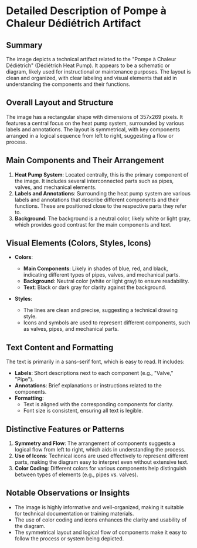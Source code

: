 # Detailed Description of Pompe à Chaleur Dédiétrich Artifact

## Summary
The image depicts a technical artifact related to the "Pompe à Chaleur Dédiétrich" (Dédiétrich Heat Pump). It appears to be a schematic or diagram, likely used for instructional or maintenance purposes. The layout is clean and organized, with clear labeling and visual elements that aid in understanding the components and their functions.

## Overall Layout and Structure
The image has a rectangular shape with dimensions of 357x269 pixels. It features a central focus on the heat pump system, surrounded by various labels and annotations. The layout is symmetrical, with key components arranged in a logical sequence from left to right, suggesting a flow or process.

## Main Components and Their Arrangement
1. **Heat Pump System**: Located centrally, this is the primary component of the image. It includes several interconnected parts such as pipes, valves, and mechanical elements.
2. **Labels and Annotations**: Surrounding the heat pump system are various labels and annotations that describe different components and their functions. These are positioned close to the respective parts they refer to.
3. **Background**: The background is a neutral color, likely white or light gray, which provides good contrast for the main components and text.

## Visual Elements (Colors, Styles, Icons)
- **Colors**:
  - **Main Components**: Likely in shades of blue, red, and black, indicating different types of pipes, valves, and mechanical parts.
  - **Background**: Neutral color (white or light gray) to ensure readability.
  - **Text**: Black or dark gray for clarity against the background.

- **Styles**:
  - The lines are clean and precise, suggesting a technical drawing style.
  - Icons and symbols are used to represent different components, such as valves, pipes, and mechanical parts.

## Text Content and Formatting
The text is primarily in a sans-serif font, which is easy to read. It includes:
- **Labels**: Short descriptions next to each component (e.g., "Valve," "Pipe").
- **Annotations**: Brief explanations or instructions related to the components.
- **Formatting**:
  - Text is aligned with the corresponding components for clarity.
  - Font size is consistent, ensuring all text is legible.

## Distinctive Features or Patterns
1. **Symmetry and Flow**: The arrangement of components suggests a logical flow from left to right, which aids in understanding the process.
2. **Use of Icons**: Technical icons are used effectively to represent different parts, making the diagram easy to interpret even without extensive text.
3. **Color Coding**: Different colors for various components help distinguish between types of elements (e.g., pipes vs. valves).

## Notable Observations or Insights
- The image is highly informative and well-organized, making it suitable for technical documentation or training materials.
- The use of color coding and icons enhances the clarity and usability of the diagram.
- The symmetrical layout and logical flow of components make it easy to follow the process or system being depicted.